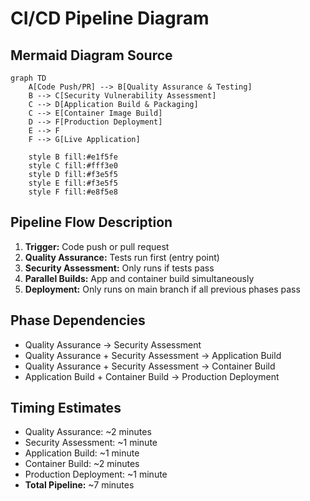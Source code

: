 # CI/CD Pipeline Diagram

## Mermaid Diagram Source
```mermaid
graph TD
    A[Code Push/PR] --> B[Quality Assurance & Testing]
    B --> C[Security Vulnerability Assessment]
    C --> D[Application Build & Packaging]
    C --> E[Container Image Build]
    D --> F[Production Deployment]
    E --> F
    F --> G[Live Application]
    
    style B fill:#e1f5fe
    style C fill:#fff3e0
    style D fill:#f3e5f5
    style E fill:#f3e5f5
    style F fill:#e8f5e8
```

## Pipeline Flow Description

1. **Trigger:** Code push or pull request
2. **Quality Assurance:** Tests run first (entry point)
3. **Security Assessment:** Only runs if tests pass
4. **Parallel Builds:** App and container build simultaneously
5. **Deployment:** Only runs on main branch if all previous phases pass

## Phase Dependencies
- Quality Assurance → Security Assessment
- Quality Assurance + Security Assessment → Application Build
- Quality Assurance + Security Assessment → Container Build  
- Application Build + Container Build → Production Deployment

## Timing Estimates
- Quality Assurance: ~2 minutes
- Security Assessment: ~1 minute
- Application Build: ~1 minute
- Container Build: ~2 minutes
- Production Deployment: ~1 minute
- **Total Pipeline:** ~7 minutes
